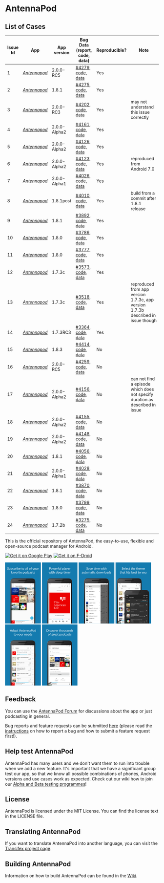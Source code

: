 # AntennaPod

## List of Cases
Issue Id | App | App version | Bug Data (report, code, data) | Reproducible? |  Note
--- | --- | --- | --- | --- | --- |
1 | *[Antennapod](https://github.com/AntennaPod/AntennaPod)* | 2.0.0-RC5 | [#4279](https://github.com/AntennaPod/AntennaPod/issues/4279), [code](https://github.com/junior291492659/AntennaPod/tree/version-2.0.0-RC5%234279), [data](https://github.com/junior291492659/AntennaPod/tree/develop/data/4279) |  Yes | |
2 | *[Antennapod](https://github.com/AntennaPod/AntennaPod)* | 1.8.1 | [#4275](https://github.com/AntennaPod/AntennaPod/issues/4275), [code](https://github.com/junior291492659/AntennaPod/tree/version-1.8.1%234275), [data](https://github.com/junior291492659/AntennaPod/tree/develop/data/4275) |  Yes | |
3 | *[Antennapod](https://github.com/AntennaPod/AntennaPod)* | 2.0.0-RC3 | [#4202](https://github.com/AntennaPod/AntennaPod/issues/4202), [code](https://github.com/junior291492659/AntennaPod/tree/version-2.0.0-RC3%234202), [data](https://github.com/junior291492659/AntennaPod/tree/develop/data/4202) |  Yes | may not understand this issue correctly |
4 | *[Antennapod](https://github.com/AntennaPod/AntennaPod)* | 2.0.0-Alpha2 | [#4161](https://github.com/AntennaPod/AntennaPod/issues/4161), [code](https://github.com/junior291492659/AntennaPod/tree/version-2.0.0-Alpha2%234161), [data](https://github.com/junior291492659/AntennaPod/tree/develop/data/4161) |  Yes | |
5 | *[Antennapod](https://github.com/AntennaPod/AntennaPod)* | 2.0.0-Alpha2 | [#4126](https://github.com/AntennaPod/AntennaPod/issues/4126), [code](https://github.com/junior291492659/AntennaPod/tree/version-2.0.0-Alpha2%234126), [data](https://github.com/junior291492659/AntennaPod/tree/develop/data/4126) |  Yes | |
6 | *[Antennapod](https://github.com/AntennaPod/AntennaPod)* | 2.0.0-Alpha2 | [#4123](https://github.com/AntennaPod/AntennaPod/issues/4123), [code](https://github.com/junior291492659/AntennaPod/tree/version-2.0.0-Alpha2%234123), [data](https://github.com/junior291492659/AntennaPod/tree/develop/data/4123) |  Yes | reproduced from Android 7.0 |
7 | *[Antennapod](https://github.com/AntennaPod/AntennaPod)* | 2.0.0-Alpha1 | [#4026](https://github.com/AntennaPod/AntennaPod/issues/4026), [code](https://github.com/junior291492659/AntennaPod/tree/version-2.0.0-Alpha1%234026), [data](https://github.com/junior291492659/AntennaPod/tree/develop/data/4026) |  Yes | |
8 | *[Antennapod](https://github.com/AntennaPod/AntennaPod)* | 1.8.1post | [#4010](https://github.com/AntennaPod/AntennaPod/issues/4010), [code](https://github.com/junior291492659/AntennaPod/tree/version-1.8.1-post%234010), [data](https://github.com/junior291492659/AntennaPod/tree/develop/data/4010) |  Yes | build from a commit after 1.8.1 release |
9 | *[Antennapod](https://github.com/AntennaPod/AntennaPod)* | 1.8.1 | [#3892](https://github.com/AntennaPod/AntennaPod/issues/3892), [code](https://github.com/junior291492659/AntennaPod/tree/version-1.8.1%233892), [data](https://github.com/junior291492659/AntennaPod/tree/develop/data/3892) |  Yes | |
10 | *[Antennapod](https://github.com/AntennaPod/AntennaPod)* | 1.8.0 | [#3786](https://github.com/AntennaPod/AntennaPod/issues/3786), [code](https://github.com/junior291492659/AntennaPod/tree/version-1.8.0%233786), [data](https://github.com/junior291492659/AntennaPod/tree/develop/data/3786) |  Yes | |
11 | *[Antennapod](https://github.com/AntennaPod/AntennaPod)* | 1.8.0 | [#3777](https://github.com/AntennaPod/AntennaPod/issues/3777), [code](https://github.com/junior291492659/AntennaPod/tree/version-1.8.0%233777), [data](https://github.com/junior291492659/AntennaPod/tree/develop/data/3777) |  Yes | |
12 | *[Antennapod](https://github.com/AntennaPod/AntennaPod)* | 1.7.3c | [#3573](https://github.com/AntennaPod/AntennaPod/issues/3573), [code](https://github.com/junior291492659/AntennaPod/tree/version-1.7.3c%233573), [data](https://github.com/junior291492659/AntennaPod/tree/develop/data/3573) |  Yes | |
13 | *[Antennapod](https://github.com/AntennaPod/AntennaPod)* | 1.7.3c | [#3518](https://github.com/AntennaPod/AntennaPod/issues/3518), [code](https://github.com/junior291492659/AntennaPod/tree/version-1.7.3c%233518), [data](https://github.com/junior291492659/AntennaPod/tree/develop/data/3518) |  Yes | reproduced from app version 1.7.3c, app version 1.7.3b described in issue though |
14 | *[Antennapod](https://github.com/AntennaPod/AntennaPod)* | 1.7.3RC3 | [#3364](https://github.com/AntennaPod/AntennaPod/issues/3364), [code](https://github.com/junior291492659/AntennaPod/tree/version-1.7.3RC3%233364), [data](https://github.com/junior291492659/AntennaPod/tree/develop/data/3364) |  Yes | |
15 | *[Antennapod](https://github.com/AntennaPod/AntennaPod)* | 1.8.3 | [#4414](https://github.com/AntennaPod/AntennaPod/issues/4414), [code](https://github.com/junior291492659/AntennaPod/tree/version-1.8.3%234414), [data](https://github.com/junior291492659/AntennaPod/tree/develop/data) |  No | |
16 | *[Antennapod](https://github.com/AntennaPod/AntennaPod)* | 2.0.0-RC5 | [#4259](https://github.com/AntennaPod/AntennaPod/issues/4259), [code](https://github.com/junior291492659/AntennaPod/tree/version-2.0.0-RC5%234259), [data](https://github.com/junior291492659/AntennaPod/tree/develop/data) |  No | |
17 | *[Antennapod](https://github.com/AntennaPod/AntennaPod)* | 2.0.0-Alpha2 | [#4156](https://github.com/AntennaPod/AntennaPod/issues/4156), [code](https://github.com/junior291492659/AntennaPod/tree/version-2.0.0-Alpha2%234156), [data](https://github.com/junior291492659/AntennaPod/tree/develop/data) |  No | can not find a episode which does not specify duration as described in issue |
18 | *[Antennapod](https://github.com/AntennaPod/AntennaPod)* | 2.0.0-Alpha2 | [#4155](https://github.com/AntennaPod/AntennaPod/issues/4155), [code](https://github.com/junior291492659/AntennaPod/tree/version-2.0.0-Alpha2%234155), [data](https://github.com/junior291492659/AntennaPod/tree/develop/data) |  No | |
19 | *[Antennapod](https://github.com/AntennaPod/AntennaPod)* | 2.0.0-Alpha2 | [#4148](https://github.com/AntennaPod/AntennaPod/issues/4148), [code](https://github.com/junior291492659/AntennaPod/tree/version-2.0.0-Alpha2%234148), [data](https://github.com/junior291492659/AntennaPod/tree/develop/data) |  No | |
20 | *[Antennapod](https://github.com/AntennaPod/AntennaPod)* | 1.8.1 | [#4056](https://github.com/AntennaPod/AntennaPod/issues/4056), [code](https://github.com/junior291492659/AntennaPod/tree/version-1.8.1%234056), [data](https://github.com/junior291492659/AntennaPod/tree/develop/data) |  No | |
21 | *[Antennapod](https://github.com/AntennaPod/AntennaPod)* | 2.0.0-Alpha1 | [#4028](https://github.com/AntennaPod/AntennaPod/issues/4028), [code](https://github.com/junior291492659/AntennaPod/tree/version-2.0.0-Alpha1%234028), [data](https://github.com/junior291492659/AntennaPod/tree/develop/data) |  No | |
22 | *[Antennapod](https://github.com/AntennaPod/AntennaPod)* | 1.8.1 | [#3870](https://github.com/AntennaPod/AntennaPod/issues/3870), [code](https://github.com/junior291492659/AntennaPod/tree/version-1.8.1%233870), [data](https://github.com/junior291492659/AntennaPod/tree/develop/data) |  No | |
23 | *[Antennapod](https://github.com/AntennaPod/AntennaPod)* | 1.8.0 | [#3799](https://github.com/AntennaPod/AntennaPod/issues/3799), [code](https://github.com/junior291492659/AntennaPod/tree/version-1.8.0%233799), [data](https://github.com/junior291492659/AntennaPod/tree/develop/data) |  No | |
24 | *[Antennapod](https://github.com/AntennaPod/AntennaPod)* | 1.7.2b | [#3275](https://github.com/AntennaPod/AntennaPod/issues/3275), [code](https://github.com/junior291492659/AntennaPod/tree/version-1.7.2b%233275), [data](https://github.com/junior291492659/AntennaPod/tree/develop/data) |  No | |

This is the official repository of AntennaPod, the easy-to-use, flexible and open-source podcast manager for Android.

[<img src="https://play.google.com/intl/en_us/badges/images/generic/en_badge_web_generic.png"
      alt="Get it on Google Play"
      height="70">](https://play.google.com/store/apps/details?id=de.danoeh.antennapod)
[<img src="https://fdroid.gitlab.io/artwork/badge/get-it-on.png"
      alt="Get it on F-Droid"
      height="70">](https://f-droid.org/app/de.danoeh.antennapod)
      
<img src="https://raw.githubusercontent.com/AntennaPod/AntennaPod/develop/app/src/main/play/listings/en-US/graphics/phone-screenshots/00.png" alt="Screenshot 0" height="200"> <img src="https://raw.githubusercontent.com/AntennaPod/AntennaPod/develop/app/src/main/play/listings/en-US/graphics/phone-screenshots/01.png" alt="Screenshot 1" height="200"> <img src="https://raw.githubusercontent.com/AntennaPod/AntennaPod/develop/app/src/main/play/listings/en-US/graphics/phone-screenshots/02.png" alt="Screenshot 2" height="200"> <img src="https://raw.githubusercontent.com/AntennaPod/AntennaPod/develop/app/src/main/play/listings/en-US/graphics/phone-screenshots/03.png" alt="Screenshot 3" height="200"> <img src="https://raw.githubusercontent.com/AntennaPod/AntennaPod/develop/app/src/main/play/listings/en-US/graphics/phone-screenshots/04.png" alt="Screenshot 4" height="200"> <img src="https://raw.githubusercontent.com/AntennaPod/AntennaPod/develop/app/src/main/play/listings/en-US/graphics/phone-screenshots/05.png" alt="Screenshot 5" height="200">


## Feedback
You can use the [AntennaPod Forum](https://forum.antennapod.org/) for discussions about the app or just podcasting in general.

Bug reports and feature requests can be submitted [here](https://github.com/AntennaPod/AntennaPod/issues) (please read the [instructions](https://github.com/AntennaPod/AntennaPod/blob/master/CONTRIBUTING.md) on how to report a bug and how to submit a feature request first!).

## Help test AntennaPod
AntennaPod has many users and we don't want them to run into trouble when we add a new feature. It's important that we have a significant group test our app, so that we know all possible combinations of phones, Android versions and use cases work as expected. Check out our wiki how to join our [Alpha and Beta testing programmes](https://github.com/AntennaPod/AntennaPod/wiki/Help-test-AntennaPod)!

## License

AntennaPod is licensed under the MIT License. You can find the license text in the LICENSE file.

## Translating AntennaPod
If you want to translate AntennaPod into another language, you can visit the [Transifex project page](https://www.transifex.com/antennapod/antennapod/).


## Building AntennaPod

Information on how to build AntennaPod can be found in the [Wiki](https://github.com/AntennaPod/AntennaPod/wiki/Building-AntennaPod).

